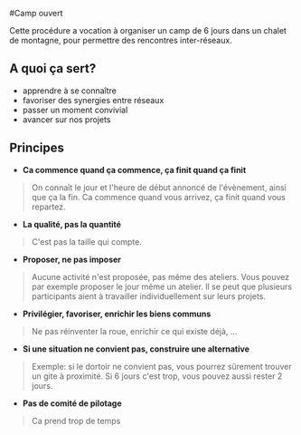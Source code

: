 #Camp ouvert

Cette procédure a vocation à organiser un camp de 6 jours dans un chalet de montagne, pour permettre des rencontres inter-réseaux.

## A quoi ça sert?

* apprendre à se connaître
* favoriser des synergies entre réseaux
* passer un moment convivial
* avancer sur nos projets

## Principes

* **Ca commence quand ça commence, ça finit quand ça finit**

> On connaît le jour et l'heure de début annoncé de l'évènement, ainsi que ça la fin. Ca commence quand vous arrivez, ça finit quand vous repartez.

* **La qualité, pas la quantité**

> C'est pas la taille qui compte.

* **Proposer, ne pas imposer**

> Aucune activité n'est proposée, pas même des ateliers. Vous pouvez par exemple proposer le jour même un atelier. Il se peut que plusieurs participants aient à travailler individuellement sur leurs projets.

* **Privilégier, favoriser, enrichir les biens communs**

> Ne pas réinventer la roue, enrichir ce qui existe déjà, ...

* **Si une situation ne convient pas, construire une alternative**

> Exemple: si le dortoir ne convient pas, vous pourrez sûrement trouver un gite à proximité. Si 6 jours c'est trop, vous pouvez aussi rester 2 jours.

* **Pas de comité de pilotage**

> Ca prend trop de temps
